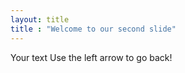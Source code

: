 ```yaml
---
layout: title
title : "Welcome to our second slide"
---
```

Your text
Use the left arrow to go back!
